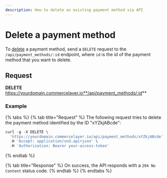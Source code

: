 ```yaml
---
description: How to delete an existing payment method via API
---
```


# Delete a payment method

To <a href="https://docs.commercelayer.io/developers/deleting-resources" target="_blank">delete</a> a payment method, send a `DELETE` request to the `/api/payment_methods/:id` endpoint, where `id` is the id of the payment method that you want to delete.

## Request

**DELETE** https://yourdomain.commercelayer.io**/api/payment_methods/:id**

### Example

{% tabs %}
{% tab title="Request" %}
The following request tries to delete the payment method identified by the ID "xYZkjABcde":

```javascript
curl -g -X DELETE \
  'https://yourdomain.commercelayer.io/api/payment_methods/xYZkjABcde' \
  -H 'Accept: application/vnd.api+json' \
  -H 'Authorization: Bearer your-access-token'
```
{% endtab %}

{% tab title="Response" %}
On success, the API responds with a `204 No Content` status code.
{% endtab %}
{% endtabs %}


